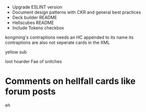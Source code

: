 - Upgrade ESLINT version
- Document design patterns with CKR and general best practices
- Deck builder README
- Hellscubes README
- Include Tokens checkbox



kongming's contraptions needs an HC appended to its name
its contraptions are also not seperate cards in the XML


yellow sub



loot hoarder
Fae of snitches



# Comments on hellfall cards like forum posts

eh